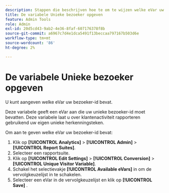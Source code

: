 ```yaml
---
description: Stappen die beschrijven hoe te om te wijzen welke eVar uw bezoekersidentificatie bevat.
title: De variabele Unieke bezoeker opgeven
feature: Admin Tools
role: Admin
exl-id: 20d5cd43-9ab2-4e36-8faf-607176378f8b
source-git-commit: a6967c7d4e1dca5491f13beccaa797167b503d6e
workflow-type: tm+mt
source-wordcount: '86'
ht-degree: 2%

---
```


# De variabele Unieke bezoeker opgeven

U kunt aangeven welke eVar uw bezoeker-id bevat.

Deze variabele geeft een eVar aan die uw unieke bezoeker-id moet bevatten. Deze variabele laat u over klantenactiviteit rapporteren gebruikend uw eigen unieke herkenningsteken.

Om aan te geven welke eVar uw bezoeker-id bevat:

1. Klik op **[!UICONTROL Analytics]** > **[!UICONTROL Admin]** > **[!UICONTROL Report Suites]**.
1. Selecteer een rapportsuite.
1. Klik op **[!UICONTROL Edit Settings]** > **[!UICONTROL Conversion]** > **[!UICONTROL Unique Visitor Variable]**.
1. Schakel het selectievakje **[!UICONTROL Available eVars]** in om de vervolgkeuzelijst in te schakelen.
1. Selecteer een eVar in de vervolgkeuzelijst en klik op **[!UICONTROL Save]** .
